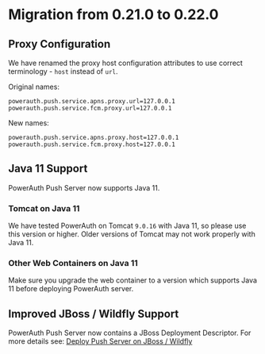 # Migration from 0.21.0 to 0.22.0

## Proxy Configuration

We have renamed the proxy host configuration attributes to use correct terminology - `host` instead of `url`.

Original names:

```
powerauth.push.service.apns.proxy.url=127.0.0.1
powerauth.push.service.fcm.proxy.url=127.0.0.1
```

New names:

```
powerauth.push.service.apns.proxy.host=127.0.0.1
powerauth.push.service.fcm.proxy.host=127.0.0.1
```

## Java 11 Support

PowerAuth Push Server now supports Java 11.

### Tomcat on Java 11

We have tested PowerAuth on Tomcat `9.0.16` with Java 11, so please use this version or higher. Older versions of Tomcat may not work properly with Java 11.

### Other Web Containers on Java 11

Make sure you upgrade the web container to a version which supports Java 11 before deploying PowerAuth server. 

## Improved JBoss / Wildfly Support

PowerAuth Push Server now contains a JBoss Deployment Descriptor. For more details see: [Deploy Push Server on JBoss / Wildfly](./Deploying-Wildfly.md)
